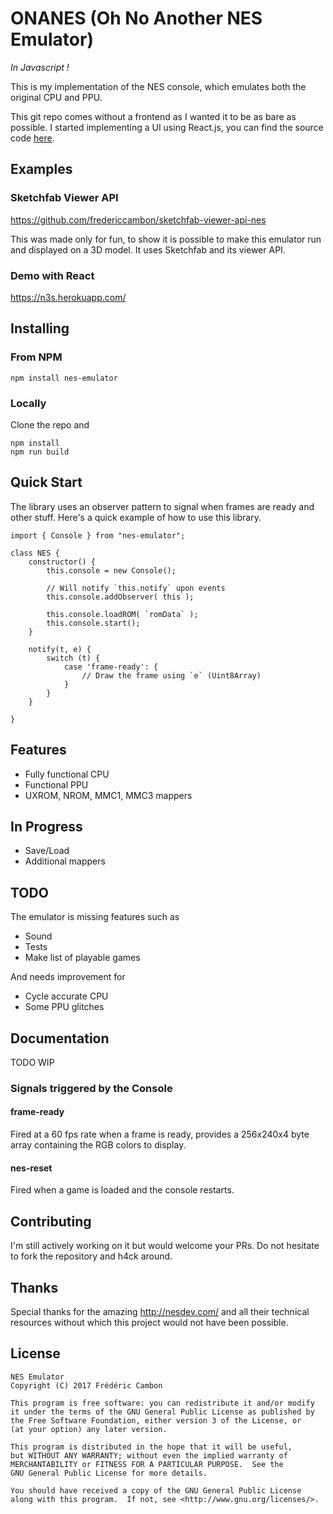 # ONANES (Oh No Another NES Emulator)

_In Javascript !_

This is my implementation of the NES console, which emulates both the original CPU and PPU.

This git repo comes without a frontend as I wanted it to be as bare as possible.
I started implementing a UI using React.js, you can find the source code [here](https://github.com/fredericcambon/react-nes).

## Examples

### Sketchfab Viewer API

https://github.com/fredericcambon/sketchfab-viewer-api-nes

This was made only for fun, to show it is possible to make this emulator run and displayed on a 3D model.
It uses Sketchfab and its viewer API.

### Demo with React

https://n3s.herokuapp.com/ 

## Installing

### From NPM

```shell
npm install nes-emulator
```

### Locally

Clone the repo and

```shell
npm install
npm run build
```

## Quick Start

The library uses an observer pattern to signal when frames are ready and other stuff.
Here's a quick example of how to use this library.

```
import { Console } from "nes-emulator";

class NES {
    constructor() {
        this.console = new Console();

        // Will notify `this.notify` upon events
        this.console.addObserver( this );

        this.console.loadROM( `romData` );
        this.console.start();
    }

    notify(t, e) {
        switch (t) {
            case 'frame-ready': {
                // Draw the frame using `e` (Uint8Array)
            }
        }
    }

}
```

## Features

* Fully functional CPU
* Functional PPU
* UXROM, NROM, MMC1, MMC3 mappers

## In Progress

* Save/Load
* Additional mappers

## TODO

The emulator is missing features such as

* Sound
* Tests
* Make list of playable games

And needs improvement for

* Cycle accurate CPU
* Some PPU glitches

## Documentation

TODO WIP

### Signals triggered by the Console

#### frame-ready

Fired at a 60 fps rate when a frame is ready, provides
a 256x240x4 byte array containing the RGB colors to display.

#### nes-reset

Fired when a game is loaded and the console restarts.

## Contributing

I'm still actively working on it but would welcome your PRs. Do not hesitate to fork
the repository and h4ck around.

## Thanks

Special thanks for the amazing http://nesdev.com/ and all their technical resources
without which this project would not have been possible.

## License

```
NES Emulator
Copyright (C) 2017 Frédéric Cambon

This program is free software: you can redistribute it and/or modify
it under the terms of the GNU General Public License as published by
the Free Software Foundation, either version 3 of the License, or
(at your option) any later version.

This program is distributed in the hope that it will be useful,
but WITHOUT ANY WARRANTY; without even the implied warranty of
MERCHANTABILITY or FITNESS FOR A PARTICULAR PURPOSE.  See the
GNU General Public License for more details.

You should have received a copy of the GNU General Public License
along with this program.  If not, see <http://www.gnu.org/licenses/>.
```
